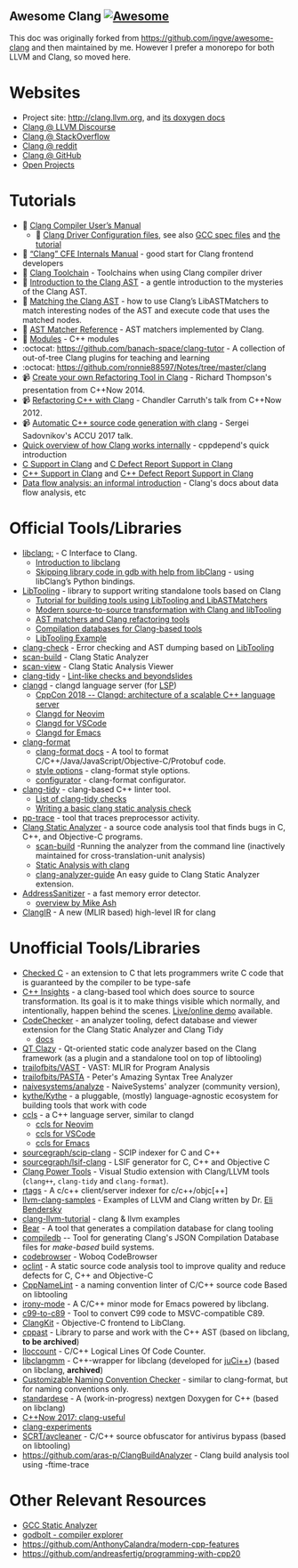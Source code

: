 Awesome Clang [![Awesome](https://cdn.rawgit.com/sindresorhus/awesome/d7305f38d29fed78fa85652e3a63e154dd8e8829/media/badge.svg)](https://github.com/sindresorhus/awesome)
------

This doc was originally forked from https://github.com/ingve/awesome-clang and then maintained by me. However I prefer a monorepo for both LLVM and Clang, so moved here.

# Websites
- Project site: http://clang.llvm.org, and [its doxygen docs](https://clang.llvm.org/doxygen/index.html)
- [Clang @ LLVM Discourse](https://discourse.llvm.org/c/clang/6)
- [Clang @ StackOverflow](http://stackoverflow.com/questions/tagged/clang)
- [Clang @ reddit](https://www.reddit.com/r/Clang/)
- [Clang @ GitHub](https://github.com/topics/clang)
- [Open Projects](https://clang.llvm.org/OpenProjects.html)

# Tutorials

- 🐉 [Clang Compiler User’s Manual](https://clang.llvm.org/docs/UsersManual.html)
   - 🐉 [Clang Driver Configuration files](https://clang.llvm.org/docs/UsersManual.html#configuration-files), see also [GCC spec files](https://gcc.gnu.org/onlinedocs/gcc-13.2.0/gcc/Spec-Files.html) and [the tutorial](https://wozniak.ca/blog/2024/01/02/1/index.html)
- 🐉 [“Clang” CFE Internals Manual](https://clang.llvm.org/docs/InternalsManual.html) - good start for Clang frontend developers
- 🐉 [Clang Toolchain](https://clang.llvm.org/docs/Toolchain.html) - Toolchains when using Clang compiler driver
- 🐉 [Introduction to the Clang AST](https://clang.llvm.org/docs/IntroductionToTheClangAST.html) - a gentle introduction to the mysteries of the Clang AST.
- 🐉 [Matching the Clang AST](https://clang.llvm.org/docs/LibASTMatchers.html) - how to use Clang’s LibASTMatchers to match interesting nodes of the AST and execute code that uses the matched nodes.
- 🐉 [AST Matcher Reference](https://clang.llvm.org/docs/LibASTMatchersReference.html) - AST matchers implemented by Clang.
- 🐉 [Modules](https://clang.llvm.org/docs/Modules.html) - C++ modules
- :octocat: https://github.com/banach-space/clang-tutor - A collection of out-of-tree Clang plugins for teaching and learning
- :octocat: https://github.com/ronnie88597/Notes/tree/master/clang
- 📹 [Create your own Refactoring Tool in Clang](https://www.youtube.com/watch?v=8PndHo7jjHk) - Richard Thompson's presentation from C++Now 2014.
- 📹 [Refactoring C++ with Clang](https://www.youtube.com/watch?v=yuIOGfcOH0k) - Chandler Carruth's talk from C++Now 2012.
- 📹 [Automatic C++ source code generation with clang](https://www.youtube.com/watch?v=aPTyatTI42k) - Sergei Sadovnikov's ACCU 2017 talk.
- [Quick overview of how Clang works internally](http://cppdepend.com/blog/?p=321) - cppdepend's quick introduction
- [C Support in Clang](https://clang.llvm.org/c_status.html) and [C Defect Report Support in Clang](https://clang.llvm.org/cxx_dr_status.html)
- [C++ Support in Clang](https://clang.llvm.org/cxx_status.html) and [C++ Defect Report Support in Clang](https://clang.llvm.org/cxx_dr_status.html)
- [Data flow analysis: an informal introduction](https://clang.llvm.org/docs/DataFlowAnalysisIntro.html) - Clang's docs about data flow analysis, etc


# Official Tools/Libraries
- [libclang:](https://clang.llvm.org/doxygen/group__CINDEX.html) -  C Interface to Clang.
  - [Introduction to libclang](https://www.mikeash.com/pyblog/friday-qa-2014-01-24-introduction-to-libclang.html)
  - [Skipping library code in gdb with help from libClang](https://jefftrull.github.io/c++/gdb/python/libclang/llvm/2018/04/30/stepping-with-libclang.html) - using libClang’s Python bindings.
- [LibTooling](https://clang.llvm.org/docs/LibTooling.html) - library to support writing standalone tools based on Clang
  - [Tutorial for building tools using LibTooling and LibASTMatchers](https://clang.llvm.org/docs/LibASTMatchersTutorial.html)
  - [Modern source-to-source transformation with Clang and libTooling](https://eli.thegreenplace.net/2014/05/01/modern-source-to-source-transformation-with-clang-and-libtooling)
  - [AST matchers and Clang refactoring tools](https://eli.thegreenplace.net/2014/07/29/ast-matchers-and-clang-refactoring-tools)
  - [Compilation databases for Clang-based tools](https://eli.thegreenplace.net/2014/05/21/compilation-databases-for-clang-based-tools)
  - [LibTooling Example](https://kevinaboos.wordpress.com/2013/07/23/clang-tutorial-part-ii-libtooling-example/)
- [clang-check](http://clang.llvm.org/docs/ClangCheck.html) - Error checking and AST dumping based on [LibTooling](http://clang.llvm.org/docs/LibTooling.html)
- [scan-build](http://clang-analyzer.llvm.org/) - Clang Static Analyzer
- [scan-view](http://clang-analyzer.llvm.org/) - Clang Static Analysis Viewer
- [clang-tidy](http://clang.llvm.org/extra/clang-tidy.html) - [Lint-like checks and beyondslides](http://llvm.org/devmtg/2014-04/PDFs/Talks/clang-tidy%20LLVM%20Euro%202014.pdf)
- [clangd](https://clangd.llvm.org/) - clangd language server (for [LSP](https://microsoft.github.io/language-server-protocol/))
  - [CppCon 2018 -- Clangd: architecture of a scalable C++ language server](https://www.youtube.com/watch?v=5HIyAXj1YNQ)
  - [Clangd for Neovim](https://github.com/p00f/clangd_extensions.nvim)
  - [Clangd for VSCode](https://github.com/clangd/vscode-clangd)
  - [Clangd for Emacs](https://emacs-lsp.github.io/lsp-mode/page/lsp-clangd/)
- [clang-format](http://clang.llvm.org/docs/ClangFormat.html)
  - [clang-format docs](https://clang.llvm.org/docs/ClangFormat.html) - A tool to format C/C++/Java/JavaScript/Objective-C/Protobuf code.
  - [style options](https://clang.llvm.org/docs/ClangFormatStyleOptions.html) - clang-format style options.
  - [configurator](https://zed0.co.uk/clang-format-configurator/) -  clang-format configurator.
- [clang-tidy](https://clang.llvm.org/extra/clang-tidy/) - clang-based C++ linter tool.
  - [List of clang-tidy checks](https://clang.llvm.org/extra/clang-tidy/checks/list.html)
  - [Writing a basic clang static analysis check](https://bbannier.github.io/blog/2015/05/02/Writing-a-basic-clang-static-analysis-check.html)
- [pp-trace](https://clang.llvm.org/extra/pp-trace.html) - tool that traces preprocessor activity.
- [Clang Static Analyzer](https://clang-analyzer.llvm.org/index.html) - a source code analysis tool that finds bugs in C, C++, and Objective-C programs.
  - [scan-build](https://clang-analyzer.llvm.org/scan-build.html) -Running the analyzer from the command line (inactively maintained for cross-translation-unit analysis)
  - [Static Analysis with clang](https://btorpey.github.io/blog/2015/04/27/static-analysis-with-clang/)
  - [clang-analyzer-guide](https://github.com/haoNoQ/clang-analyzer-guide) An easy guide to Clang Static Analyzer extension.
- [AddressSanitizer](https://clang.llvm.org/docs/AddressSanitizer.html) - a fast memory error detector.
  - [overview by Mike Ash](https://www.mikeash.com/pyblog/friday-qa-2015-07-03-address-sanitizer.html)
- [ClangIR](https://github.com/llvm/clangir/tree/main) - A new (MLIR based) high-level IR for clang

# Unofficial Tools/Libraries
- [Checked C](https://github.com/microsoft/checkedc) - an extension to C that lets programmers write C code that is guaranteed by the compiler to be type-safe
- [C++ Insights](https://github.com/andreasfertig/cppinsights) - a clang-based tool which does source to source transformation. Its goal is it to make things visible which normally, and intentionally, happen behind the scenes. [Live/online demo](https://cppinsights.io/) available.
- [CodeChecker](https://github.com/Ericsson/codechecker) - an analyzer tooling, defect database and viewer extension for the Clang Static Analyzer and Clang Tidy
  - [docs](https://codechecker.readthedocs.io/en/latest/)
- [QT Clazy](https://github.com/KDE/clazy) - Qt-oriented static code analyzer based on the Clang framework (as a plugin and a standalone tool on top of libtooling)
- [trailofbits/VAST](https://github.com/trailofbits/vast) - VAST: MLIR for Program Analysis
- [trailofbits/PASTA](https://github.com/trailofbits/pasta) - Peter's Amazing Syntax Tree Analyzer
- [naivesystems/analyze](https://github.com/naivesystems/analyze) - NaiveSystems' analyzer (community version), 
- [kythe/Kythe](https://github.com/kythe/kythe) - a pluggable, (mostly) language-agnostic ecosystem for building tools that work with code
- [ccls](https://github.com/MaskRay/ccls) - a C++ language server, similar to clangd
  - [ccls for Neovim](https://github.com/ranjithshegde/ccls.nvim)
  - [ccls for VSCode](https://github.com/MaskRay/vscode-ccls/tree/master)
  - [ccls for Emacs](https://emacs-lsp.github.io/lsp-mode/page/lsp-ccls/)
- [sourcegraph/scip-clang](https://github.com/sourcegraph/scip-clang) - SCIP indexer for C and C++
- [sourcegraph/lsif-clang](https://github.com/sourcegraph/lsif-clang) - LSIF generator for C, C++ and Objective C
- [Clang Power Tools](https://github.com/Caphyon/clang-power-tools) - Visual Studio extension with Clang/LLVM tools (`clang++`, `clang-tidy` and `clang-format`).
- [rtags](https://github.com/Andersbakken/rtags) - A c/c++ client/server indexer for c/c++/objc[++]
- [llvm-clang-samples](https://github.com/eliben/llvm-clang-samples) - Examples of LLVM and Clang written by Dr. [Eli Bendersky](http://eli.thegreenplace.net/)
- [clang-llvm-tutorial](https://github.com/lijiansong/clang-llvm-tutorial) - clang & llvm examples
- [Bear](https://github.com/rizsotto/Bear) - A tool that generates a compilation database for clang tooling
- [compiledb](https://github.com/nickdiego/compiledb) -- Tool for generating Clang's JSON Compilation Database files for *make-based* build systems.
- [codebrowser](https://github.com/KDAB/codebrowser) - Woboq CodeBrowser
- [oclint](https://github.com/oclint) - A static source code analysis tool to improve quality and reduce defects for C, C++ and Objective-C
- [CppNameLint](https://github.com/dougpuob/cppnamelint) - a naming convention linter of C/C++ source code Based on libtooling
- [irony-mode](https://github.com/Sarcasm/irony-mode) - A C/C++ minor mode for Emacs powered by libclang.
- [c99-to-c89](https://github.com/libav/c99-to-c89/) - Tool to convert C99 code to MSVC-compatible C89.
- [ClangKit](https://github.com/macmade/ClangKit) - Objective-C frontend to LibClang.
- [cppast](https://github.com/foonathan/cppast) - Library to parse and work with the C++ AST (based on libclang, **to be archived**)
- [lloccount](https://github.com/neolynx/lloccount) - C/C++ Logical Lines Of Code Counter.
- [libclangmm](https://github.com/cppit/libclangmm) - C++-wrapper for libclang (developed for [juCi++](https://github.com/cppit/jucipp)) (based on libclang, **archived**)
- [Customizable Naming Convention Checker](https://github.com/mapbox/cncc/) - similar to clang-format, but for naming conventions only.
- [standardese](https://github.com/standardese/standardese) - A (work-in-progress) nextgen Doxygen for C++ (based on libclang)
- [C++Now 2017: clang-useful](https://github.com/peter-can-talk/cppnow-2017/tree/master)
- [clang-experiments](https://github.com/pr0g/clang-experiments/tree/main)
- [SCRT/avcleaner](https://github.com/SCRT/avcleaner) - C/C++ source obfuscator for antivirus bypass (based on libtooling)
- https://github.com/aras-p/ClangBuildAnalyzer - Clang build analysis tool using -ftime-trace

# Other Relevant Resources
- [GCC Static Analyzer](https://gcc.gnu.org/wiki/StaticAnalyzer)
- [godbolt - compiler explorer](https://godbolt.org/)
- https://github.com/AnthonyCalandra/modern-cpp-features
- https://github.com/andreasfertig/programming-with-cpp20

